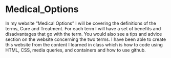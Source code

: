 # Medical_Options
In my website “Medical Options” I will be covering the definitions of the terms, Cure and Treatment. For each term I will have a set of benefits and disadvantages that go with the term. You would also see a tips and advice section on the website concerning the two terms. I have been able to create this website from the content I learned in class which is how to code using HTML, CSS, media queries, and containers and how to use github.
